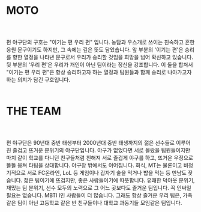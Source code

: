 <h2 style="font-size:2em;">MOTO</h2><br>
<br>
편 야구단의 구호는 "이기는 편 우리 편" 입니다. 농담과 우스개로 쓰이는 친숙하고 흔한 응원 문구이기도 하지만, 그 속에는 깊은 뜻도 담았습니다. 앞 부분의 '이기는 편'은 승리를 향한 열정을 나타낸 문구로서 우리가 승리할 것임을 희망을 넘어 확신하고 있습니다. 뒷 부분의 '우리 편'은 우리가 개인이 아닌 팀이라는 정신을 강조합니다. 이 둘을 합쳐서 "이기는 편 우리 편"은 항상 승리하고자 하는 열정과 팀원들과 함께 승리로 나아가고자 하는 의지가 담긴 구호입니다.<br>
<br>

<h2 style="font-size:2em;">THE TEAM</h2><br>
<br>
편 야구단은 90년대 중반 태생부터 2000년대 중반 태생까지의 젊은 선수들로 이루어진 즐겁고 뜨거운 분위기의 야구단입니다. 야구가 없었다면 서로 몰랐을 팀원들이지만 마치 같이 학교를 다니던 친구들처럼 친해져 서로 즐겁게 야구를 하고, 뜨거운 우정으로 똘똘 뭉쳐 타팀을 상대합니다. 야구장 밖에서도 이어집니다. 회식, MT는 물론이고 비정기적으로 서로 FC온라인, LoL 등 게임이나 갑자기 술을 먹거나 밥을 먹는 등 만남도 잦습니다. 젊은 팀이기에 뜨겁지만, 좋은 사람들이기에 따뜻합니다. 유쾌한 덕아웃 분위기, 재밌는 팀 분위기, 선수 모두의 노력으로 그 어느 곳보다도 즐거운 팀입니다. 꼭 인싸일 필요는 없습니다. MBTI I인 사람들이 더 많습니다. 그래도 항상 즐거운 우리 팀은, 가족같은 팀이 아닌 고등학교 같은 반 친구들이나 대학교 과동기들 모임같은 팀입니다.<br>
<br>